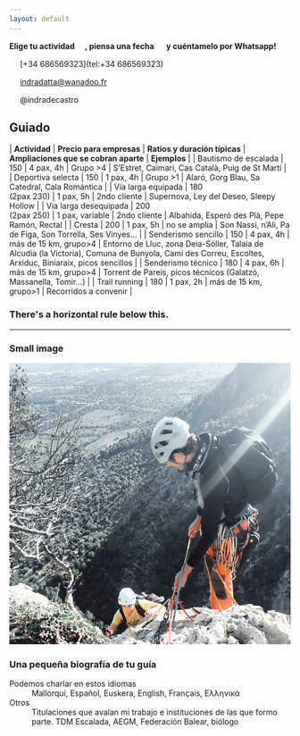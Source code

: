 ```yaml
---
layout: default
---
```


**Elige tu actividad <img src="https://raw.githubusercontent.com/FortAwesome/Font-Awesome/6.x/svgs/solid/mountain.svg" width="15" height="15">, piensa una fecha <img src="https://raw.githubusercontent.com/FortAwesome/Font-Awesome/6.x/svgs/regular/calendar-plus.svg" width="15" height="15"> y cuéntamelo por Whatsapp!**

<img src="https://raw.githubusercontent.com/FortAwesome/Font-Awesome/6.x/svgs/brands/square-whatsapp.svg" width="15" height="15"> [+34 686569323](tel:+34 686569323)

<img src="https://raw.githubusercontent.com/FortAwesome/Font-Awesome/6.x/svgs/regular/envelope.svg" width="15" height="15"> [indradatta@wanadoo.fr](mailto:indradatta@wanadoo.fr)

<img src="https://raw.githubusercontent.com/FortAwesome/Font-Awesome/6.x/svgs/brands/instagram.svg" width="15" height="15"> @indradecastro

## Guiado

| **Actividad**         | **Precio para empresas** | **Ratios y duración típicas** | **Ampliaciones que se cobran aparte** | **Ejemplos**                                                                                                                                          |
| Bautismo de escalada  | 150                      | 4 pax, 4h                     | Grupo >4                              | S’Estret, Caimari, Cas Català, Puig de St Martí                                                                                                       |
| Deportiva selecta     | 150                      | 1 pax, 4h                     | Grupo >1                              | Alaró, Gorg Blau, Sa Catedral, Cala Romántica                                                                                                         |
| Vía larga equipada    | 180<br>(2pax 230)        | 1 pax, 5h                     | 2ndo cliente                          | Supernova, Ley del Deseo, Sleepy Hollow                                                                                                               |
| Via larga desequipada | 200<br>(2pax 250)        | 1 pax, variable               | 2ndo cliente                          | Albahida, Esperó des Plà, Pepe Ramón, Rectal                                                                                                          |
| Cresta                | 200                      | 1 pax, 5h                     | no se amplia                          | Son Nassi, n’Ali, Pa de Figa, Son Torrella, Ses Vinyes…                                                                                               |
| Senderismo sencillo   | 150                      | 4 pax, 4h                     | más de 15 km, grupo>4                 | Entorno de Lluc, zona Deia-Sóller, Talaia de Alcudia (la Victoria), Comuna de Bunyola, Camí des Correu, Escoltes, Arxiduc, Biniaraix, picos sencillos |
| Senderismo técnico    | 180                      | 4 pax, 6h                     | más de 15 km, grupo>4                 | Torrent de Pareis, picos técnicos (Galatzó, Massanella, Tomir…)                                                                                       |
| Trail running         | 180                      | 1 pax, 2h                     | más de 15 km, grupo>1                 | Recorridos a convenir                                                                                                                                 |

### There's a horizontal rule below this.

* * *

### Small image

![Guiando una vía larga](./assets/img/conclientes.square.jpg)

### Una pequeña biografía de tu guía

<dl>
<dt>Podemos charlar en estos idiomas</dt>
<dd>Mallorquí, Español, Euskera, English, Français, Ελληνικά</dd>
<dt>Otros</dt>
<dd>Titulaciones que avalan mi trabajo e instituciones de las que formo parte. TDM Escalada, AEGM, Federación Balear, biólogo</dd>
</dl>


